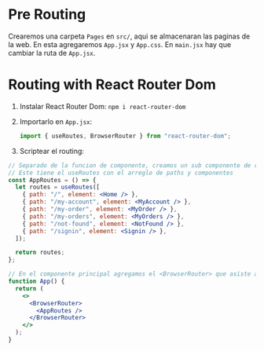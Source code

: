 # Pre Routing

Crearemos una carpeta `Pages` en `src/`, aqui se almacenaran las paginas de la web. En esta agregaremos `App.jsx` y `App.css`. En `main.jsx` hay que cambiar la ruta de `App.jsx`.

# Routing with React Router Dom

1. Instalar React Router Dom: `npm i react-router-dom`

2. Importarlo en `App.jsx`:

   ```jsx
   import { useRoutes, BrowserRouter } from "react-router-dom";
   ```

3. Scriptear el routing:

```jsx
// Separado de la funcion de componente, creamos un sub componente de rutas
// Este tiene el useRoutes con el arreglo de paths y componentes
const AppRoutes = () => {
  let routes = useRoutes([
    { path: "/", element: <Home /> },
    { path: "/my-account", element: <MyAccount /> },
    { path: "/my-order", element: <MyOrder /> },
    { path: "/my-orders", element: <MyOrders /> },
    { path: "/not-found", element: <NotFound /> },
    { path: "/signin", element: <Signin /> },
  ]);

  return routes;
};

// En el componente principal agregamos el <BrowserRouter> que asiste al <AppRouter> que es el useRoutes
function App() {
  return (
    <>
      <BrowserRouter>
        <AppRoutes />
      </BrowserRouter>
    </>
  );
}
```

